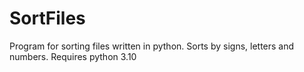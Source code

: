 # SortFiles
Program for sorting files written in python. Sorts by signs, letters and numbers.
Requires python 3.10
